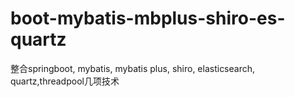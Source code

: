 # boot-mybatis-mbplus-shiro-es-quartz
整合springboot, mybatis, mybatis plus, shiro, elasticsearch, quartz,threadpool几项技术

